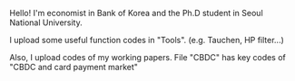 Hello! I'm economist in Bank of Korea and the Ph.D student in Seoul National University.

I upload some useful function codes in "Tools". (e.g. Tauchen, HP filter...)

Also, I upload codes of my working papers.
File "CBDC" has key codes of "CBDC and card payment market" 
